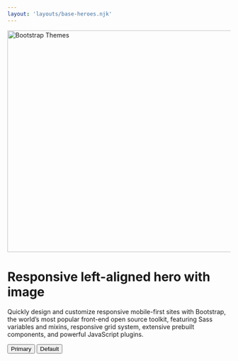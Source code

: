 ```yaml
---
layout: 'layouts/base-heroes.njk'
---
```


  <div class="container col-xxl-8 px-4 py-5">
    <div class="row flex-lg-row-reverse align-items-center g-5 py-5">
      <div class="col-10 col-sm-8 col-lg-6">
        <img src="../images/bootstrap-themes.png" class="d-block mx-lg-auto img-fluid" alt="Bootstrap Themes" width="700" height="500" loading="lazy">
      </div>
      <div class="col-lg-6">
        <h1 class="display-5 fw-bold lh-1 mb-3">Responsive left-aligned hero with image</h1>
        <p class="lead">Quickly design and customize responsive mobile-first sites with Bootstrap, the world’s most popular front-end open source toolkit, featuring Sass variables and mixins, responsive grid system, extensive prebuilt components, and powerful JavaScript plugins.</p>
        <div class="d-grid gap-2 d-md-flex justify-content-md-start">
          <button type="button" class="btn btn-primary btn-lg px-4 me-md-2">Primary</button>
          <button type="button" class="btn btn-outline-secondary btn-lg px-4">Default</button>
        </div>
      </div>
    </div>
  </div>

